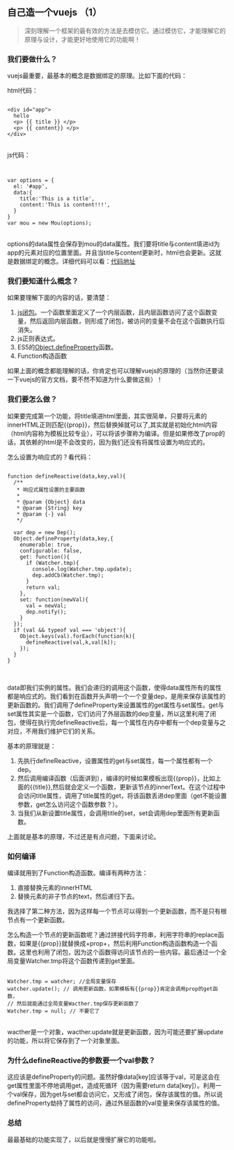 ## 自己造一个vuejs （1）

> 深刻理解一个框架的最有效的方法是去模仿它。通过模仿它，才能理解它的原理与设计，才能更好地使用它的功能啊！


### 我们要做什么？

vuejs最重要，最基本的概念是数据绑定的原理。比如下面的代码：

html代码：

<pre>
<code>
&lt;div id="app">
  hello
  &lt;p> {{ title }} &lt;/p>
  &lt;p> {{ content}} &lt;/p>
&lt;/div>
</code>
</pre>

js代码：

<pre>
<code>

var options = {
  el: '#app',
  data:{
    title:'This is a title',
    content:'This is content!!!',
  }
}
var mou = new Mou(options);
</code>
</pre>

options的data属性会保存到mou的data属性。我们要将title与content填进id为app的元素对应的位置里面。并且当title与content更新时，html也会更新。这就是数据绑定的概念。详细代码可以看：[代码地址](https://github.com/zhoudaxia2016/mou)


### 我们要知道什么概念？

如果要理解下面的内容的话，要清楚：

1. [js闭包](http://maozzhou.cn/detail/19)。一个函数里面定义了一个内层函数，且内层函数访问了这个函数变量，然后返回内层函数，则形成了闭包，被访问的变量不会在这个函数执行后消失。
2. js正则表达式。
3. ES5的[Object.defineProperty](http://www.cnblogs.com/weiqu/p/5860945.html)函数。
4. Function构造函数

如果上面的概念都能理解的话，你肯定也可以理解vuejs的原理的（当然你还要读一下vuejs的官方文档，要不然不知道为什么要做这些）！

### 我们要怎么做？

如果要完成第一个功能，将title填进html里面，其实很简单，只要将元素的innerHTML正则匹配{{prop}}，然后替换掉就可以了,其实就是初始化html内容（html内容称为模板比较专业），可以将该步骤称为编译。但是如果修改了prop的话，其依赖的html是不会改变的，因为我们还没有将属性设置为响应式的。

怎么设置为响应式的？看代码：

<pre>
<code>
function defineReactive(data,key,val){
  /**
   * 响应式属性设置的主要函数
   *
   * @param {Object} data
   * @param {String} key
   * @param {-} val
   */

  var dep = new Dep();
  Object.defineProperty(data,key,{
    enumerable: true,
    configurable: false,
    get: function(){
      if (Watcher.tmp){
        console.log(Watcher.tmp.update);
        dep.addCb(Watcher.tmp);
      }
      return val;
    },
    set: function(newVal){
      val = newVal;
      dep.notify();
    }
  });
  if (val && typeof val === 'object'){
    Object.keys(val).forEach(function(k){
      defineReactive(val,k,val[k]);
    });
  }
}

</code>
</pre>

data即我们实例的属性。我们会递归的调用这个函数，使得data属性所有的属性都是响应式的。我们看到在函数开头声明一个一个变量dep，是用来保存该属性的更新函数的。我们调用了defineProperty来设置属性的get属性与set属性。get与set属性其实是一个函数，它们访问了外层函数的dep变量，所以这里利用了闭包，使得在执行完defineReactive后，每一个属性在内存中都有一个dep变量与之对应，不用我们维护它们的关系。

基本的原理就是：

1. 先执行defineReactive，设置属性的get与set属性，每一个属性都有一个dep。
2. 然后调用编译函数（后面讲到），编译的时候如果模板出现{{prop}}，比如上面的{{title}},然后就会定义一个函数，更新该节点的innerText。在这个过程中会访问title属性，调用了title属性的get，将该函数丢进dep里面（get不能设置参数，get怎么访问这个函数参数？）。
3. 当我们从新设置title属性，会调用title的set，set会调用dep里面所有更新函数。

上面就是基本的原理，不过还是有点问题，下面来讨论。

### 如何编译

编译就用到了Function构造函数。编译有两种方法：

1. 直接替换元素的innerHTML
2. 替换元素的非子节点的text，然后递归下去。

我选择了第二种方法，因为这样每一个节点可以得到一个更新函数，而不是只有根节点有一个更新函数。

怎么构造一个节点的更新函数呢？通过拼接代码字符串，利用字符串的replace函数，如果是{{prop}}就替换成+prop+，然后利用Function构造函数构造一个函数。这里也利用了闭包，因为这个函数得访问该节点的一些内容。最后通过一个全局变量Watcher.tmp将这个函数传递到get里面。

<pre>
<code>
Watcher.tmp = watcher; //全局变量保存
watcher.update(); // 调用更新函数，如果模板有{{prop}}肯定会调用prop的get函数，
// 然后就能通过全局变量Wacther.tmp保存更新函数了
Watcher.tmp = null; // 不要它了
</code>
</pre>

wacther是一个对象，wacther.update就是更新函数，因为可能还要扩展update的功能，所以将它保存到了一个对象里面。

### 为什么defineReactive的参数要一个val参数？

这应该是defineProperty的问题。虽然好像data[key]应该等于val，可是这会在get属性里面不停地调用get，造成死循环（因为需要return data[key]）。利用一个val保存，因为get与set都会访问它，又形成了闭包，保存该属性的值。所以说defineProperty劫持了属性的访问，通过外层函数的val变量来保存该属性的值。

### 总结

最最基础的功能实现了，以后就是慢慢扩展它的功能啦。
